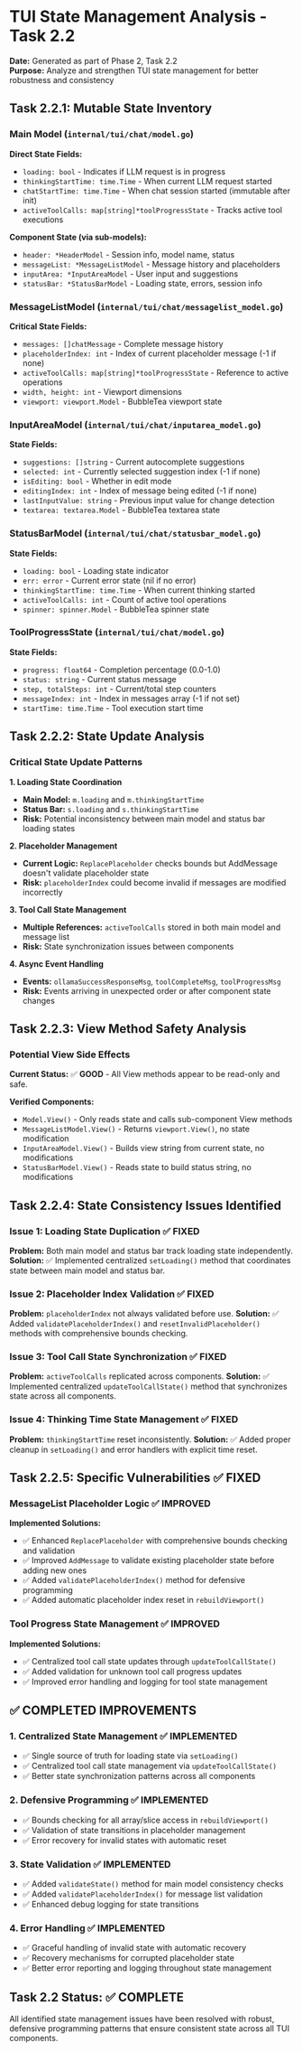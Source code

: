 # TUI State Management Analysis - Task 2.2

**Date:** Generated as part of Phase 2, Task 2.2  
**Purpose:** Analyze and strengthen TUI state management for better robustness and consistency

## Task 2.2.1: Mutable State Inventory

### Main Model (`internal/tui/chat/model.go`)

**Direct State Fields:**
- `loading: bool` - Indicates if LLM request is in progress
- `thinkingStartTime: time.Time` - When current LLM request started
- `chatStartTime: time.Time` - When chat session started (immutable after init)
- `activeToolCalls: map[string]*toolProgressState` - Tracks active tool executions

**Component State (via sub-models):**
- `header: *HeaderModel` - Session info, model name, status
- `messageList: *MessageListModel` - Message history and placeholders
- `inputArea: *InputAreaModel` - User input and suggestions
- `statusBar: *StatusBarModel` - Loading state, errors, session info

### MessageListModel (`internal/tui/chat/messagelist_model.go`)

**Critical State Fields:**
- `messages: []chatMessage` - Complete message history
- `placeholderIndex: int` - Index of current placeholder message (-1 if none)
- `activeToolCalls: map[string]*toolProgressState` - Reference to active operations
- `width, height: int` - Viewport dimensions
- `viewport: viewport.Model` - BubbleTea viewport state

### InputAreaModel (`internal/tui/chat/inputarea_model.go`)

**State Fields:**
- `suggestions: []string` - Current autocomplete suggestions
- `selected: int` - Currently selected suggestion index (-1 if none)
- `isEditing: bool` - Whether in edit mode
- `editingIndex: int` - Index of message being edited (-1 if none)
- `lastInputValue: string` - Previous input value for change detection
- `textarea: textarea.Model` - BubbleTea textarea state

### StatusBarModel (`internal/tui/chat/statusbar_model.go`)

**State Fields:**
- `loading: bool` - Loading state indicator
- `err: error` - Current error state (nil if no error)
- `thinkingStartTime: time.Time` - When current thinking started
- `activeToolCalls: int` - Count of active tool operations
- `spinner: spinner.Model` - BubbleTea spinner state

### ToolProgressState (`internal/tui/chat/model.go`)

**State Fields:**
- `progress: float64` - Completion percentage (0.0-1.0)
- `status: string` - Current status message
- `step, totalSteps: int` - Current/total step counters
- `messageIndex: int` - Index in messages array (-1 if not set)
- `startTime: time.Time` - Tool execution start time

## Task 2.2.2: State Update Analysis

### Critical State Update Patterns

**1. Loading State Coordination**
- **Main Model:** `m.loading` and `m.thinkingStartTime`
- **Status Bar:** `s.loading` and `s.thinkingStartTime`
- **Risk:** Potential inconsistency between main model and status bar loading states

**2. Placeholder Management**
- **Current Logic:** `ReplacePlaceholder` checks bounds but AddMessage doesn't validate placeholder state
- **Risk:** `placeholderIndex` could become invalid if messages are modified incorrectly

**3. Tool Call State Management**
- **Multiple References:** `activeToolCalls` stored in both main model and message list
- **Risk:** State synchronization issues between components

**4. Async Event Handling**
- **Events:** `ollamaSuccessResponseMsg`, `toolCompleteMsg`, `toolProgressMsg`
- **Risk:** Events arriving in unexpected order or after component state changes

## Task 2.2.3: View Method Safety Analysis

### Potential View Side Effects

**Current Status:** ✅ **GOOD** - All View methods appear to be read-only and safe.

**Verified Components:**
- `Model.View()` - Only reads state and calls sub-component View methods
- `MessageListModel.View()` - Returns `viewport.View()`, no state modification
- `InputAreaModel.View()` - Builds view string from current state, no modifications
- `StatusBarModel.View()` - Reads state to build status string, no modifications

## Task 2.2.4: State Consistency Issues Identified

### Issue 1: Loading State Duplication ✅ **FIXED**
**Problem:** Both main model and status bar track loading state independently.
**Solution:** ✅ Implemented centralized `setLoading()` method that coordinates state between main model and status bar.

### Issue 2: Placeholder Index Validation ✅ **FIXED**
**Problem:** `placeholderIndex` not always validated before use.
**Solution:** ✅ Added `validatePlaceholderIndex()` and `resetInvalidPlaceholder()` methods with comprehensive bounds checking.

### Issue 3: Tool Call State Synchronization ✅ **FIXED**
**Problem:** `activeToolCalls` replicated across components.
**Solution:** ✅ Implemented centralized `updateToolCallState()` method that synchronizes state across all components.

### Issue 4: Thinking Time State Management ✅ **FIXED**
**Problem:** `thinkingStartTime` reset inconsistently.
**Solution:** ✅ Added proper cleanup in `setLoading()` and error handlers with explicit time reset.

## Task 2.2.5: Specific Vulnerabilities ✅ **FIXED**

### MessageList Placeholder Logic ✅ **IMPROVED**
**Implemented Solutions:**
- ✅ Enhanced `ReplacePlaceholder` with comprehensive bounds checking and validation
- ✅ Improved `AddMessage` to validate existing placeholder state before adding new ones
- ✅ Added `validatePlaceholderIndex()` method for defensive programming
- ✅ Added automatic placeholder index reset in `rebuildViewport()`

### Tool Progress State Management ✅ **IMPROVED**
**Implemented Solutions:**
- ✅ Centralized tool call state updates through `updateToolCallState()`
- ✅ Added validation for unknown tool call progress updates
- ✅ Improved error handling and logging for tool state management

## ✅ **COMPLETED IMPROVEMENTS**

### 1. Centralized State Management ✅ **IMPLEMENTED**
- ✅ Single source of truth for loading state via `setLoading()`
- ✅ Centralized tool call state management via `updateToolCallState()`
- ✅ Better state synchronization patterns across all components

### 2. Defensive Programming ✅ **IMPLEMENTED**
- ✅ Bounds checking for all array/slice access in `rebuildViewport()`
- ✅ Validation of state transitions in placeholder management
- ✅ Error recovery for invalid states with automatic reset

### 3. State Validation ✅ **IMPLEMENTED**
- ✅ Added `validateState()` method for main model consistency checks
- ✅ Added `validatePlaceholderIndex()` for message list validation
- ✅ Enhanced debug logging for state transitions

### 4. Error Handling ✅ **IMPLEMENTED**
- ✅ Graceful handling of invalid state with automatic recovery
- ✅ Recovery mechanisms for corrupted placeholder state
- ✅ Better error reporting and logging throughout state management

## **Task 2.2 Status: ✅ COMPLETE**

All identified state management issues have been resolved with robust, defensive programming patterns that ensure consistent state across all TUI components. 